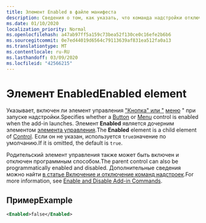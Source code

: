 ```yaml
---
title: Элемент Enabled в файле манифеста
description: Сведения о том, как указать, что команда надстройки отключена при запуске надстройки.
ms.date: 01/10/2020
localization_priority: Normal
ms.openlocfilehash: a47ab97ff5a159c73bea52f130ce0c16efe2b6b6
ms.sourcegitcommit: 0e7ed44019d6564c79113639af831ea512fa0a13
ms.translationtype: MT
ms.contentlocale: ru-RU
ms.lasthandoff: 03/09/2020
ms.locfileid: "42566215"
---
```

# <a name="enabled-element"></a><span data-ttu-id="ccfe6-103">Элемент Enabled</span><span class="sxs-lookup"><span data-stu-id="ccfe6-103">Enabled element</span></span>

<span data-ttu-id="ccfe6-104">Указывает, включен ли элемент управления ["Кнопка" или "](control.md#button-control) [меню](control.md#menu-dropdown-button-controls) " при запуске надстройки.</span><span class="sxs-lookup"><span data-stu-id="ccfe6-104">Specifies whether a [Button](control.md#button-control) or [Menu](control.md#menu-dropdown-button-controls) control is enabled when the add-in launches.</span></span> <span data-ttu-id="ccfe6-105">Элемент **Enabled** является дочерним элементом [элемента управления](control.md).</span><span class="sxs-lookup"><span data-stu-id="ccfe6-105">The **Enabled** element is a child element of [Control](control.md).</span></span> <span data-ttu-id="ccfe6-106">Если он не указан, используется `true`значение по умолчанию.</span><span class="sxs-lookup"><span data-stu-id="ccfe6-106">If it is omitted, the default is `true`.</span></span> 

<span data-ttu-id="ccfe6-107">Родительский элемент управления также может быть включен и отключен программным способом.</span><span class="sxs-lookup"><span data-stu-id="ccfe6-107">The parent control can also be programmatically enabled and disabled.</span></span> <span data-ttu-id="ccfe6-108">Дополнительные сведения можно найти [в статье Включение и отключение команд надстроек](/office/dev/add-ins/design/disable-add-in-commands).</span><span class="sxs-lookup"><span data-stu-id="ccfe6-108">For more information, see [Enable and Disable Add-in Commands](/office/dev/add-ins/design/disable-add-in-commands).</span></span>

## <a name="example"></a><span data-ttu-id="ccfe6-109">Пример</span><span class="sxs-lookup"><span data-stu-id="ccfe6-109">Example</span></span>

```xml
<Enabled>false</Enabled>
```

